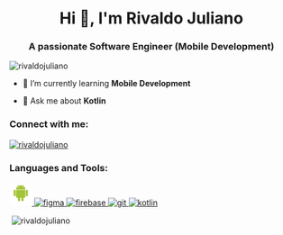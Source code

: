<h1 align="center">Hi 👋, I'm Rivaldo Juliano</h1>
<h3 align="center">A passionate Software Engineer (Mobile Development)</h3>

<p align="left"> <img src="https://komarev.com/ghpvc/?username=rivaldojuliano&label=Profile%20views&color=0e75b6&style=flat" alt="rivaldojuliano" /> </p>

- 🌱 I’m currently learning **Mobile Development**

- 💬 Ask me about **Kotlin**

<h3 align="left">Connect with me:</h3>
<p align="left">
<a href="https://instagram.com/rivaldojuliano" target="blank"><img align="center" src="https://raw.githubusercontent.com/rahuldkjain/github-profile-readme-generator/master/src/images/icons/Social/instagram.svg" alt="rivaldojuliano" height="30" width="40" /></a>
</p>

<h3 align="left">Languages and Tools:</h3>
<p align="left"> <a href="https://developer.android.com" target="_blank" rel="noreferrer"> <img src="https://raw.githubusercontent.com/devicons/devicon/master/icons/android/android-original-wordmark.svg" alt="android" width="40" height="40"/> </a> <a href="https://www.figma.com/" target="_blank" rel="noreferrer"> <img src="https://www.vectorlogo.zone/logos/figma/figma-icon.svg" alt="figma" width="40" height="40"/> </a> <a href="https://firebase.google.com/" target="_blank" rel="noreferrer"> <img src="https://www.vectorlogo.zone/logos/firebase/firebase-icon.svg" alt="firebase" width="40" height="40"/> </a> <a href="https://git-scm.com/" target="_blank" rel="noreferrer"> <img src="https://www.vectorlogo.zone/logos/git-scm/git-scm-icon.svg" alt="git" width="40" height="40"/> </a> <a href="https://kotlinlang.org" target="_blank" rel="noreferrer"> <img src="https://www.vectorlogo.zone/logos/kotlinlang/kotlinlang-icon.svg" alt="kotlin" width="40" height="40"/> </a> </p>

<p>&nbsp;<img align="center" src="https://github-readme-stats.vercel.app/api?username=rivaldojuliano&show_icons=true&locale=en" alt="rivaldojuliano" /></p>
